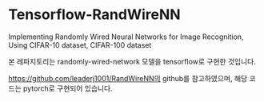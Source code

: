 # Tensorflow-RandWireNN
Implementing Randomly Wired Neural Networks for Image Recognition, Using CIFAR-10 dataset, CIFAR-100 dataset 

본 레파지토리는 randomly-wired-network 모델을 tensorflow로 구현한 것입니다. 

https://github.com/leaderj1001/RandWireNN의 github를 참고하였으며, 해당 코드는 pytorch로 구현되어 있습니다.
